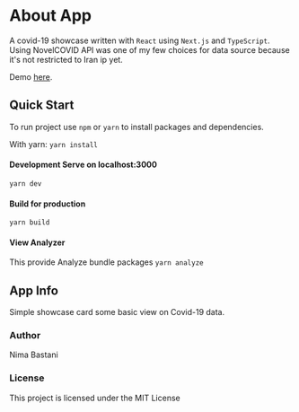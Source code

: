 # About App

A covid-19 showcase written with `React` using `Next.js` and `TypeScript`. Using NovelCOVID API was one of my few choices for data source because it's not restricted to Iran ip yet.

Demo [here](covidinfo-nima.vercel.app).
## Quick Start
To run project use `npm` or `yarn` to install packages and dependencies.

With yarn: `yarn install`

#### Development Serve on localhost:3000

`yarn dev`

#### Build for production

`yarn build`

#### View Analyzer

This provide Analyze bundle packages `yarn analyze`

## App Info

Simple showcase card some basic view on Covid-19 data.

### Author

Nima Bastani
### License

This project is licensed under the MIT License
